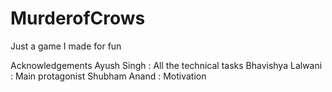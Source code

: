 # MurderofCrows
Just a game I made for fun

Acknowledgements
Ayush Singh : All the technical tasks
Bhavishya Lalwani : Main protagonist
Shubham Anand : Motivation

